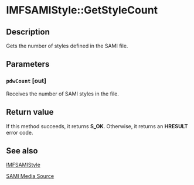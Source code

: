 # IMFSAMIStyle::GetStyleCount

## Description

Gets the number of styles defined in the SAMI file.

## Parameters

### `pdwCount` [out]

Receives the number of SAMI styles in the file.

## Return value

If this method succeeds, it returns **S_OK**. Otherwise, it returns an **HRESULT** error code.

## See also

[IMFSAMIStyle](https://learn.microsoft.com/windows/desktop/api/mfidl/nn-mfidl-imfsamistyle)

[SAMI Media Source](https://learn.microsoft.com/windows/desktop/medfound/sami-media-source)